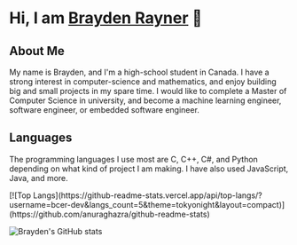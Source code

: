 # Hi, I am [Brayden Rayner](https://github.com/bcer-dev) 👋
## About Me
My name is Brayden, and I'm a high-school student in Canada. I have a strong interest in computer-science and mathematics, and enjoy building big and small projects in my spare time. I would like to complete a Master of Computer Science in university, and become a machine learning engineer, software engineer, or embedded software engineer.

## Languages
<p>The programming languages I use most are C, C++, C#, and Python depending on what kind of project I am making. I have also used JavaScript, Java, and more.</p>
[![Top Langs](https://github-readme-stats.vercel.app/api/top-langs/?username=bcer-dev&langs_count=5&theme=tokyonight&layout=compact)](https://github.com/anuraghazra/github-readme-stats)


![Brayden's GitHub stats](https://github-readme-stats.vercel.app/api?username=bcer-dev&show_icons=true&theme=tokyonight)
